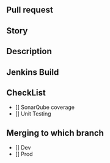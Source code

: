 ## Pull request

## Story 

## Description

## Jenkins Build


## CheckList 
- [] SonarQube coverage
- [] Unit Testing

## Merging to which branch
- [] Dev
- [] Prod


